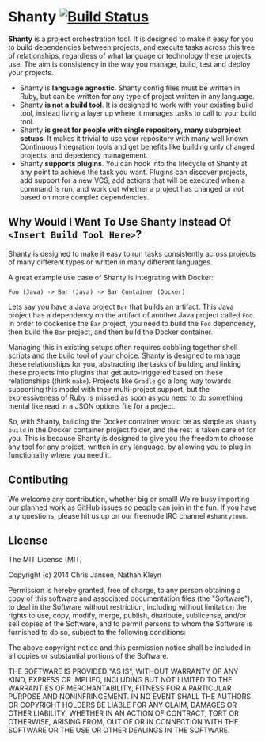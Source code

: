 # Shanty [![Build Status](https://travis-ci.org/shantytown/shanty.svg?branch=master)](https://travis-ci.org/shantytown/shanty)

**Shanty** is a project orchestration tool. It is designed to make it easy for you to build dependencies between projects, and execute tasks across this tree of relationships, regardless of what language or technology these projects use. The aim is consistency in the way you manage, build, test and deploy your projects.

* Shanty is **language agnostic**. Shanty config files must be written in Ruby, but can be written for any type of project written in any language.
* Shanty **is not a build tool**. It is designed to work with your existing build tool, instead living a layer up where it manages tasks to call to your build tool.
* Shanty **is great for people with single repository, many subproject setups**. It makes it trivial to use your repository with many well known Continuous Integration tools and get benefits like building only changed projects, and depedency management.
* Shanty **supports plugins**. You can hook into the lifecycle of Shanty at any point to achieve the task you want. Plugins can discover projects, add support for a new VCS, add actions that will be executed when a command is run, and work out whether a project has changed or not based on more complex dependencies.

## Why Would I Want To Use Shanty Instead Of `<Insert Build Tool Here>`?

Shanty is designed to make it easy to run tasks consistently across projects of many different types or written in many different languages.

A great example use case of Shanty is integrating with Docker:

```
Foo (Java) -> Bar (Java) -> Bar Container (Docker)
```

Lets say you have a Java project `Bar` that builds an artifact. This Java project has a dependency on the artifact of another Java project called `Foo`. In order to dockerise the `Bar` project, you need to build the `Foo` dependency, then build the `Bar` project, and then build the Docker container.

Managing this in existing setups often requires cobbling together shell scripts and the build tool of your choice. Shanty is designed to manage these relationships for you, abstracting the tasks of building and linking these projects into plugins that get auto-triggered based on these relationships (think `make`). Projects like `Gradle` go a long way towards supporting this model with their multi-project support, but the expressiveness of Ruby is missed as soon as you need to do something menial like read in a JSON options file for a project.

So, with Shanty, building the Docker container would be as simple as `shanty build` in the Docker container project folder, and the rest is taken care of for you. This is because Shanty is designed to give you the freedom to choose any tool for any project, written in any language, by allowing you to plug in functionality where you need it.

## Contibuting

We welcome any contribution, whether big or small! We're busy importing our planned work as GitHub issues so people can join in the fun. If you have any questions, please hit us up on our freenode IRC channel `#shantytown`.

## License

The MIT License (MIT)

Copyright (c) 2014 Chris Jansen, Nathan Kleyn

Permission is hereby granted, free of charge, to any person obtaining a copy
of this software and associated documentation files (the "Software"), to deal
in the Software without restriction, including without limitation the rights
to use, copy, modify, merge, publish, distribute, sublicense, and/or sell
copies of the Software, and to permit persons to whom the Software is
furnished to do so, subject to the following conditions:

The above copyright notice and this permission notice shall be included in
all copies or substantial portions of the Software.

THE SOFTWARE IS PROVIDED "AS IS", WITHOUT WARRANTY OF ANY KIND, EXPRESS OR
IMPLIED, INCLUDING BUT NOT LIMITED TO THE WARRANTIES OF MERCHANTABILITY,
FITNESS FOR A PARTICULAR PURPOSE AND NONINFRINGEMENT. IN NO EVENT SHALL THE
AUTHORS OR COPYRIGHT HOLDERS BE LIABLE FOR ANY CLAIM, DAMAGES OR OTHER
LIABILITY, WHETHER IN AN ACTION OF CONTRACT, TORT OR OTHERWISE, ARISING FROM,
OUT OF OR IN CONNECTION WITH THE SOFTWARE OR THE USE OR OTHER DEALINGS IN
THE SOFTWARE.
